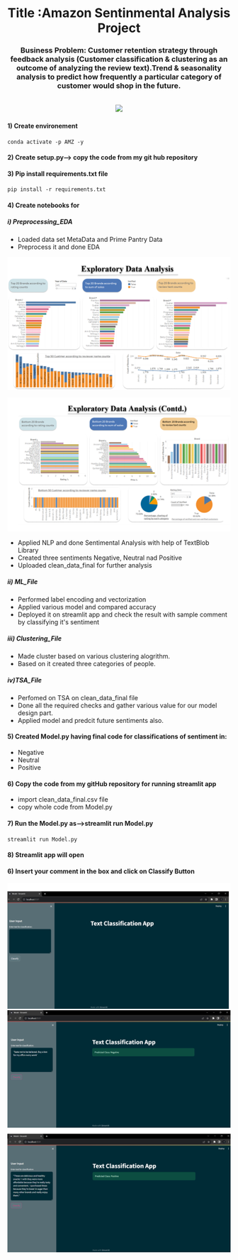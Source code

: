 <h1 align="center">Title :Amazon Sentinmental Analysis Project</h1>

<div align= "center">
    <h3>Business Problem: Customer retention strategy through feedback analysis (Customer classification & clustering as an outcome of analyzing the review text).Trend & seasonality analysis to predict how frequently a particular category of customer would shop in the future.
</h3><br>
    <img src=https://github.com/Singhyash9009/Capstone_Amazon_Project/blob/main/sentiment-blocks-aws-850.jpg >
</div>


#### 1) Create environement
```
conda activate -p AMZ -y
```
#### 2) Create setup.py--> copy the code from my git hub repository
#### 3) Pip install requirements.txt file
```
pip install -r requirements.txt

```
#### 4) Create notebooks for 
##### i) Preprocessing_EDA
* Loaded data set MetaData and Prime Pantry Data
* Preprocess it and done EDA
  
![](https://github.com/Singhyash9009/Amazon_Sentimental_Analysis_Project/blob/main/EDA1.png)

![](https://github.com/Singhyash9009/Amazon_Sentimental_Analysis_Project/blob/main/EDA%202.png)

* Applied NLP and done Sentimental Analysis with help of TextBlob Library
* Created three sentiments Negative, Neutral nad Positive
* Uploaded clean_data_final for further analysis
  
##### ii) ML_File
* Performed label encoding and vectorization
* Applied various model and compared accuracy
* Deployed it on streamlit app and check the result with sample comment by classifying it's sentiment
##### iii) Clustering_File
* Made cluster based on various clustering alogrithm.
* Based on it created three categories of people.
##### iv)TSA_File
* Perfomed on TSA on clean_data_final file
* Done all the required checks and gather various value for our model design part.
* Applied model and predcit future sentiments also.

#### 5) Created Model.py having final code for classifications of sentiment in:
* Negative
* Neutral
* Positive
#### 6) Copy the code from my gitHub repository for running streamlit app
* import clean_data_final.csv file
* copy whole code from Model.py

#### 7) Run the Model.py as-->streamlit run Model.py
```
streamlit run Model.py
```
#### 8) Streamlit app will open
#### 6) Insert your comment in the box and click on Classify Button
![Alt text](image.png)
![Alt text](image-1.png)
![Alt text](image-2.png)


